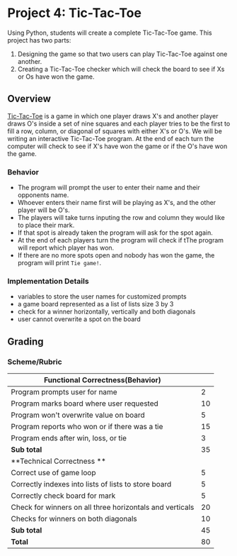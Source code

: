 # Project 4: Tic-Tac-Toe

Using Python, students will create a complete Tic-Tac-Toe game. This project has two parts: 
1. Designing the game so that two users can play Tic-Tac-Toe against one another.
2. Creating a Tic-Tac-Toe checker which will check the board to see if Xs or Os have won the game. 

## Overview
[Tic-Tac-Toe](http://www.merriam-webster.com/dictionary/tic-tac-toe) is a game in which one player draws X's and another player draws O's inside a set of nine squares and each player tries to be the first to fill a row, column, or diagonal of squares with either X's or O's. We will be writing an interactive Tic-Tac-Toe program. At the end of each turn the computer will check to see if X's have won the game or if the O's have won the game. 

### Behavior
* The program will prompt the user to enter their name and their opponents name. 
* Whoever enters their name first will be playing as X's, and the other player will be O's. 
* The players will take turns inputing the row and column they would like to place their mark. 
* If that spot is already taken the program will ask for the spot again. 
* At the end of each players turn the program will check if tThe program will report which player has won.
* If there are no more spots open and nobody has won the game, the program will print `Tie game!`.

### Implementation Details
* variables to store the user names for customized prompts
* a game board represented as a list of lists size 3 by 3
* check for a winner horizontally, vertically and both diagonals
* user cannot overwrite a spot on the board

## Grading 
### Scheme/Rubric
| Functional Correctness(Behavior)                                |     |
| --------------------------------------------------------------- |-----|
| Program prompts user for name | 2   |
| Program marks board where user requested| 10|
| Program won't overwrite value on board | 5   |
| Program reports who won or if there was a tie             | 15  |
| Program ends after win, loss, or tie       | 3  |
| **Sub total**                                                   | 35  |
| **Technical Correctness   **                                    |     |
| Correct use of game loop                                        | 5  |
| Correctly indexes into lists of lists to store board            | 5  |
| Correctly check board for mark                                  | 5  |
| Check for winners on all three horizontals and verticals        | 20  |
| Checks for winners on both diagonals                            | 10  |
| **Sub total**                                                   | 45  |
| **Total**                                                       | 80 |


